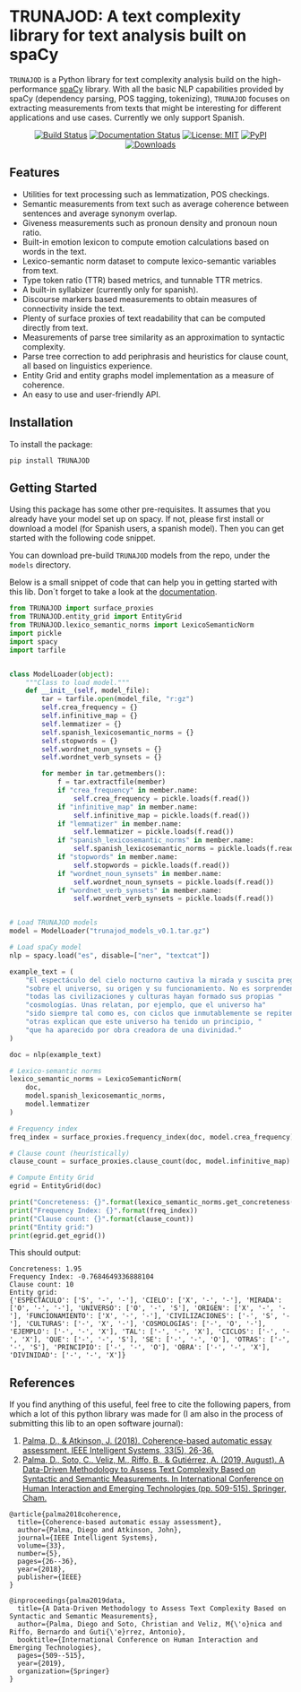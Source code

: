 # TRUNAJOD: A text complexity library for text analysis built on spaCy

``TRUNAJOD`` is a Python library for text complexity analysis build on the 
high-performance [spaCy](https://spacy.io/) library. With all the basic NLP capabilities provided by
spaCy (dependency parsing, POS tagging, tokenizing), ``TRUNAJOD`` focuses on extracting
measurements from texts that might be interesting for different applications and use cases.
Currently we only support Spanish.

<p align="center">
<a href="https://travis-ci.com/dpalmasan/TRUNAJOD2.0"><img alt="Build Status" src="https://travis-ci.com/dpalmasan/TRUNAJOD2.0.svg?branch=master"></a>
<a href="https://trunajod20.readthedocs.io/en/latest/?badge=latest"><img alt="Documentation Status" src="https://readthedocs.org/projects/trunajod20/badge/?version=latest"></a>
<a href="https://github.com/dpalmasan/TRUNAJOD2.0/blob/master/LICENSE"><img alt="License: MIT" src="https://img.shields.io/github/license/dpalmasan/TRUNAJOD2.0"></a>
<a href="https://pypi.org/project/TRUNAJOD/"><img alt="PyPI" src="https://img.shields.io/pypi/v/TRUNAJOD"></a>
<a href="https://pepy.tech/project/trunajod"><img alt="Downloads" src="https://static.pepy.tech/badge/TRUNAJOD"></a>
</p>

## Features

* Utilities for text processing such as lemmatization, POS checkings.
* Semantic measurements from text such as average coherence between sentences and average synonym overlap.
* Giveness measurements such as pronoun density and pronoun noun ratio.
* Built-in emotion lexicon to compute emotion calculations based on words in the text.
* Lexico-semantic norm dataset to compute lexico-semantic variables from text.
* Type token ratio (TTR) based metrics, and tunnable TTR metrics.
* A built-in syllabizer (currently only for spanish).
* Discourse markers based measurements to obtain measures of connectivity inside the text.
* Plenty of surface proxies of text readability that can be computed directly from text.
* Measurements of parse tree similarity as an approximation to syntactic complexity.
* Parse tree correction to add periphrasis and heuristics for clause count, all based on linguistics experience.
* Entity Grid and entity graphs model implementation as a measure of coherence.
* An easy to use and user-friendly API.

## Installation

To install the package:

```
pip install TRUNAJOD
```

## Getting Started

Using this package has some other pre-requisites. It assumes that you already have your model set up on spacy. If not, please first install or download a model (for Spanish users, a spanish model). Then you can get started with the following code snippet.

You can download pre-build `TRUNAJOD` models from the repo, under the `models` directory.

Below is a small snippet of code that can help you in getting started with this lib. Don´t forget to take a look at the [documentation](https://trunajod20.readthedocs.io/en/latest).

```python
from TRUNAJOD import surface_proxies
from TRUNAJOD.entity_grid import EntityGrid
from TRUNAJOD.lexico_semantic_norms import LexicoSemanticNorm
import pickle
import spacy
import tarfile


class ModelLoader(object):
    """Class to load model."""
    def __init__(self, model_file):
        tar = tarfile.open(model_file, "r:gz")
        self.crea_frequency = {}
        self.infinitive_map = {}
        self.lemmatizer = {}
        self.spanish_lexicosemantic_norms = {}
        self.stopwords = {}
        self.wordnet_noun_synsets = {}
        self.wordnet_verb_synsets = {}

        for member in tar.getmembers():
            f = tar.extractfile(member)
            if "crea_frequency" in member.name:
                self.crea_frequency = pickle.loads(f.read())
            if "infinitive_map" in member.name:
                self.infinitive_map = pickle.loads(f.read())
            if "lemmatizer" in member.name:
                self.lemmatizer = pickle.loads(f.read())
            if "spanish_lexicosemantic_norms" in member.name:
                self.spanish_lexicosemantic_norms = pickle.loads(f.read())
            if "stopwords" in member.name:
                self.stopwords = pickle.loads(f.read())
            if "wordnet_noun_synsets" in member.name:
                self.wordnet_noun_synsets = pickle.loads(f.read())
            if "wordnet_verb_synsets" in member.name:
                self.wordnet_verb_synsets = pickle.loads(f.read())


# Load TRUNAJOD models
model = ModelLoader("trunajod_models_v0.1.tar.gz")

# Load spaCy model
nlp = spacy.load("es", disable=["ner", "textcat"])

example_text = (
    "El espectáculo del cielo nocturno cautiva la mirada y suscita preguntas"
    "sobre el universo, su origen y su funcionamiento. No es sorprendente que "
    "todas las civilizaciones y culturas hayan formado sus propias "
    "cosmologías. Unas relatan, por ejemplo, que el universo ha"
    "sido siempre tal como es, con ciclos que inmutablemente se repiten; "
    "otras explican que este universo ha tenido un principio, "
    "que ha aparecido por obra creadora de una divinidad."
)

doc = nlp(example_text)

# Lexico-semantic norms
lexico_semantic_norms = LexicoSemanticNorm(
    doc,
    model.spanish_lexicosemantic_norms,
    model.lemmatizer
)

# Frequency index
freq_index = surface_proxies.frequency_index(doc, model.crea_frequency)

# Clause count (heurístically)
clause_count = surface_proxies.clause_count(doc, model.infinitive_map)

# Compute Entity Grid
egrid = EntityGrid(doc)

print("Concreteness: {}".format(lexico_semantic_norms.get_concreteness()))
print("Frequency Index: {}".format(freq_index))
print("Clause count: {}".format(clause_count))
print("Entity grid:")
print(egrid.get_egrid())
```

This should output:

```
Concreteness: 1.95
Frequency Index: -0.7684649336888104
Clause count: 10
Entity grid:
{'ESPECTÁCULO': ['S', '-', '-'], 'CIELO': ['X', '-', '-'], 'MIRADA': ['O', '-', '-'], 'UNIVERSO': ['O', '-', 'S'], 'ORIGEN': ['X', '-', '-'], 'FUNCIONAMIENTO': ['X', '-', '-'], 'CIVILIZACIONES': ['-', 'S', '-'], 'CULTURAS': ['-', 'X', '-'], 'COSMOLOGÍAS': ['-', 'O', '-'], 'EJEMPLO': ['-', '-', 'X'], 'TAL': ['-', '-', 'X'], 'CICLOS': ['-', '-', 'X'], 'QUE': ['-', '-', 'S'], 'SE': ['-', '-', 'O'], 'OTRAS': ['-', '-', 'S'], 'PRINCIPIO': ['-', '-', 'O'], 'OBRA': ['-', '-', 'X'], 'DIVINIDAD': ['-', '-', 'X']}
```


## References

If you find anything of this useful, feel free to cite the following papers, from which a lot of this python library was made for (I am also in the process of submitting this lib to an open software journal):

1. [Palma, D., & Atkinson, J. (2018). Coherence-based automatic essay assessment. IEEE Intelligent Systems, 33(5), 26-36.](https://ieeexplore.ieee.org/abstract/document/8506398/)
2. [Palma, D., Soto, C., Veliz, M., Riffo, B., & Gutiérrez, A. (2019, August). A Data-Driven Methodology to Assess Text Complexity Based on Syntactic and Semantic Measurements. In International Conference on Human Interaction and Emerging Technologies (pp. 509-515). Springer, Cham.](https://link.springer.com/chapter/10.1007/978-3-030-25629-6_79)

```
@article{palma2018coherence,
  title={Coherence-based automatic essay assessment},
  author={Palma, Diego and Atkinson, John},
  journal={IEEE Intelligent Systems},
  volume={33},
  number={5},
  pages={26--36},
  year={2018},
  publisher={IEEE}
}

@inproceedings{palma2019data,
  title={A Data-Driven Methodology to Assess Text Complexity Based on Syntactic and Semantic Measurements},
  author={Palma, Diego and Soto, Christian and Veliz, M{\'o}nica and Riffo, Bernardo and Guti{\'e}rrez, Antonio},
  booktitle={International Conference on Human Interaction and Emerging Technologies},
  pages={509--515},
  year={2019},
  organization={Springer}
}
```